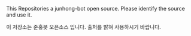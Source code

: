 This Repositories a junhong-bot open source. Please identify the source and use it.

이 저장소는 준홍봇 오픈소스 입니다. 출처를 밝혀 사용하시기 바랍니다.
